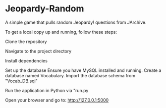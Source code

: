 # Jeopardy-Random
A simple game that pulls  random Jeopardy! questions from JArchive.


To get a local copy up and running, follow these steps:

Clone the repository

Navigate to the project directory

Install dependencies

Set up the database Ensure you have MySQL installed and running. Create a database named Vocabulary. Import the database schema from "Vocab_DB.sql"

Run the application in Python via "run.py

Open your browser and go to: http://127.0.0.1:5000
